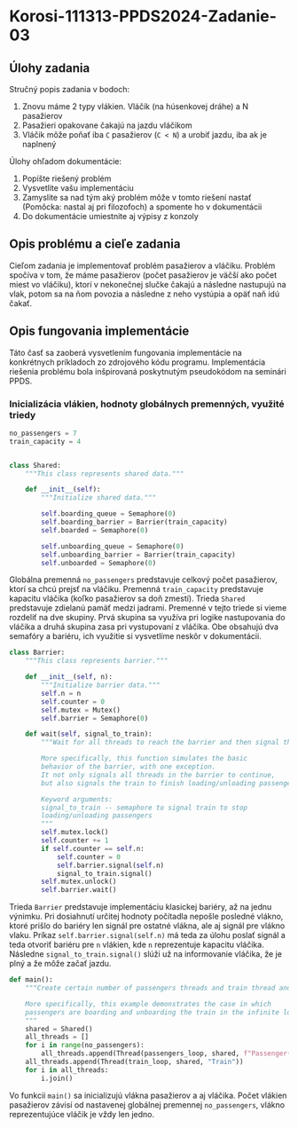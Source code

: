 # Korosi-111313-PPDS2024-Zadanie-03
## Úlohy zadania
Stručný popis zadania v bodoch:
1) Znovu máme 2 typy vlákien. Vláčik (na húsenkovej dráhe) a N pasažierov
2) Pasažieri opakovane čakajú na jazdu vláčikom
3) Vláčik môže poňať iba `C` pasažierov (`C < N`) a urobiť jazdu, iba ak je naplnený

Úlohy ohľadom dokumentácie:
1) Popíšte riešený problém
2) Vysvetlite vašu implementáciu
3) Zamyslite sa nad tým aký problém môže v tomto riešení nastať (Pomôcka: nastal aj pri filozofoch) a spomente ho v dokumentácii
4) Do dokumentácie umiestnite aj výpisy z konzoly

## Opis problému a cieľe zadania
Cieľom zadania je implementovať problém pasažierov a vláčiku. Problém spočíva v tom, že máme pasažierov (počet pasažierov je väčší ako počet miest vo vláčiku), ktorí v nekonečnej slučke čakajú a následne nastupujú na vlak, potom sa na ňom povozia a následne z neho vystúpia a opäť naň idú čakať.

## Opis fungovania implementácie
Táto časť sa zaoberá vysvetlením fungovania implementácie na konkrétnych príkladoch zo zdrojového kódu programu. Implementácia riešenia problému bola inšpirovaná poskytnutým pseudokódom na seminári PPDS.
### Inicializácia vlákien, hodnoty globálnych premenných, využité triedy
```python
no_passengers = 7
train_capacity = 4


class Shared:
    """This class represents shared data."""

    def __init__(self):
        """Initialize shared data."""

        self.boarding_queue = Semaphore(0)
        self.boarding_barrier = Barrier(train_capacity)
        self.boarded = Semaphore(0)

        self.unboarding_queue = Semaphore(0)
        self.unboarding_barrier = Barrier(train_capacity)
        self.unboarded = Semaphore(0)
```
Globálna premenná `no_passengers` predstavuje celkový počet pasažierov, ktorí sa chcú prejsť na vláčiku. Premenná `train_capacity` predstavuje kapacitu vláčika (koľko pasažierov sa doň zmestí). Trieda `Shared` predstavuje zdielanú pamäť medzi jadrami.
Premenné v tejto triede si vieme rozdeliť na dve skupiny. Prvá skupina sa využíva pri logike nastupovania do vláčika a druhá skupina zasa pri vystupovaní z vláčika. Obe obsahujú dva semafóry a bariéru, ich využitie si vysvetlíme neskôr v dokumentácii.
```python
class Barrier:
    """This class represents barrier."""

    def __init__(self, n):
        """Initialize barrier data."""
        self.n = n
        self.counter = 0
        self.mutex = Mutex()
        self.barrier = Semaphore(0)

    def wait(self, signal_to_train):
        """Wait for all threads to reach the barrier and then signal them to continue.

        More specifically, this function simulates the basic
        behavior of the barrier, with one exception.
        It not only signals all threads in the barrier to continue,
        but also signals the train to finish loading/unloading passengers.

        Keyword arguments:
        signal_to_train -- semaphore to signal train to stop
        loading/unloading passengers
        """
        self.mutex.lock()
        self.counter += 1
        if self.counter == self.n:
            self.counter = 0
            self.barrier.signal(self.n)
            signal_to_train.signal()
        self.mutex.unlock()
        self.barrier.wait()
```
Trieda `Barrier` predstavuje implementáciu klasickej bariéry, až na jednu výnimku. Pri dosiahnutí určitej hodnoty počítadla nepošle posledné vlákno, ktoré prišlo do bariéry len signál pre ostatné vlákna, ale aj signál pre vlákno vlaku. Príkaz `self.barrier.signal(self.n)` má teda za úlohu poslať signál a teda otvoriť bariéru pre `n` vlákien, kde `n` reprezentuje kapacitu vláčika. Následne `signal_to_train.signal()` slúži už na informovanie vláčika, že je plný a že môže začať jazdu.
```python
def main():
    """Create certain number of passengers threads and train thread and start them.

    More specifically, this example demonstrates the case in which
    passengers are boarding and unboarding the train in the infinite loop.
    """
    shared = Shared()
    all_threads = []
    for i in range(no_passengers):
        all_threads.append(Thread(passengers_loop, shared, f"Passenger({i})"))
    all_threads.append(Thread(train_loop, shared, "Train"))
    for i in all_threads:
        i.join()
```
Vo funkcii `main()` sa inicializujú vlákna pasažierov a aj vláčika. Počet vlákien pasažierov závisí od nastavenej globálnej premennej `no_passengers`, vlákno reprezentujúce vláčik je vždy len jedno.
